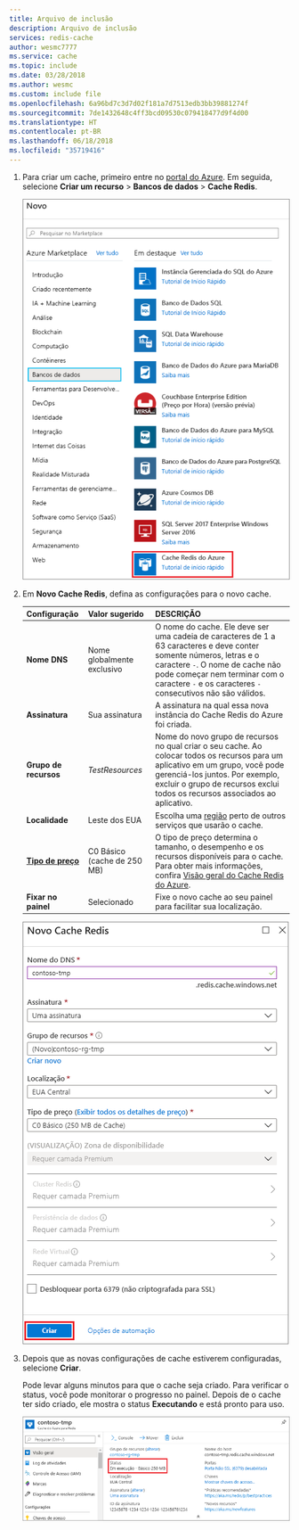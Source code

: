 ```yaml
---
title: Arquivo de inclusão
description: Arquivo de inclusão
services: redis-cache
author: wesmc7777
ms.service: cache
ms.topic: include
ms.date: 03/28/2018
ms.author: wesmc
ms.custom: include file
ms.openlocfilehash: 6a96bd7c3d7d02f181a7d7513edb3bb39881274f
ms.sourcegitcommit: 7de1432648c4ff3bcd09530c079418477d9f4d00
ms.translationtype: HT
ms.contentlocale: pt-BR
ms.lasthandoff: 06/18/2018
ms.locfileid: "35719416"
---
```

1. Para criar um cache, primeiro entre no [portal do Azure](https://portal.azure.com). Em seguida, selecione **Criar um recurso** > **Bancos de dados** > **Cache Redis**.

    ![Novo cache](media/redis-cache-create/redis-cache-new-cache-menu.png)

2. Em **Novo Cache Redis**, defina as configurações para o novo cache.

    | Configuração      | Valor sugerido  | DESCRIÇÃO |
    | ------------ |  ------- | -------------------------------------------------- |
    | **Nome DNS** | Nome globalmente exclusivo | O nome do cache. Ele deve ser uma cadeia de caracteres de 1 a 63 caracteres e deve conter somente números, letras e o caractere `-`. O nome de cache não pode começar nem terminar com o caractere `-` e os caracteres `-` consecutivos não são válidos.  | 
    | **Assinatura** | Sua assinatura | A assinatura na qual essa nova instância do Cache Redis do Azure foi criada. | 
    | **Grupo de recursos** |  *TestResources* | Nome do novo grupo de recursos no qual criar o seu cache. Ao colocar todos os recursos para um aplicativo em um grupo, você pode gerenciá-los juntos. Por exemplo, excluir o grupo de recursos exclui todos os recursos associados ao aplicativo. | 
    | **Localidade** | Leste dos EUA | Escolha uma [região](https://azure.microsoft.com/regions/) perto de outros serviços que usarão o cache. |
    | **[Tipo de preço](https://azure.microsoft.com/pricing/details/cache/)** |  C0 Básico (cache de 250 MB) |  O tipo de preço determina o tamanho, o desempenho e os recursos disponíveis para o cache. Para obter mais informações, confira [Visão geral do Cache Redis do Azure](../articles/redis-cache/cache-overview.md). |
    | **Fixar no painel** |  Selecionado | Fixe o novo cache ao seu painel para facilitar sua localização. |

    ![Criar o cache](media/redis-cache-create/redis-cache-cache-create.png) 

3. Depois que as novas configurações de cache estiverem configuradas, selecione **Criar**. 

    Pode levar alguns minutos para que o cache seja criado. Para verificar o status, você pode monitorar o progresso no painel. Depois de o cache ter sido criado, ele mostra o status **Executando** e está pronto para uso.

    ![Cache criado](media/redis-cache-create/redis-cache-cache-created.png)


